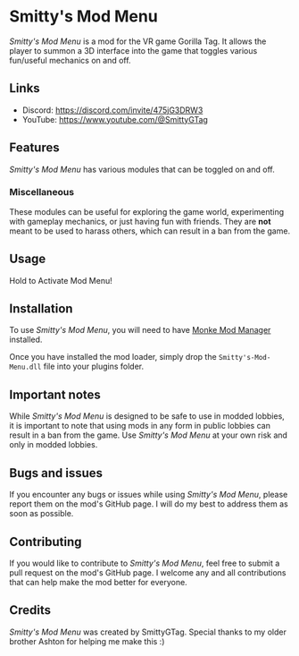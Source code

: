 # Smitty's Mod Menu

*Smitty's Mod Menu* is a mod for the VR game Gorilla Tag. It allows the player to summon a 3D interface into the game that toggles various fun/useful mechanics on and off.


## Links

* Discord: https://discord.com/invite/475jG3DRW3
* YouTube: https://www.youtube.com/@SmittyGTag

## Features
*Smitty's Mod Menu* has various modules that can be toggled on and off.

### Miscellaneous
These modules can be useful for exploring the game world, experimenting with gameplay mechanics, or just having fun with friends. They are **not** meant to be used to harass others, which can result in a ban from the game.

## Usage
Hold <Y> to Activate Mod Menu!

## Installation
To use *Smitty's Mod Menu*, you will need to have [Monke Mod Manager](https://github.com/DeadlyKitten/MonkeModManager/releases) installed. 

Once you have installed the mod loader, simply drop the `Smitty's-Mod-Menu.dll` file into your plugins folder.

## Important notes

While *Smitty's Mod Menu* is designed to be safe to use in modded lobbies, it is important to note that using mods in any form in public lobbies can result in a ban from the game. Use *Smitty's Mod Menu* at your own risk and only in modded lobbies.

## Bugs and issues
If you encounter any bugs or issues while using *Smitty's Mod Menu*, please report them on the mod's GitHub page. I will do my best to address them as soon as possible. 

## Contributing
If you would like to contribute to *Smitty's Mod Menu*, feel free to submit a pull request on the mod's GitHub page. I welcome any and all contributions that can help make the mod better for everyone.

## Credits
*Smitty's Mod Menu* was created by SmittyGTag. 
Special thanks to my older brother Ashton for helping me make this :)
